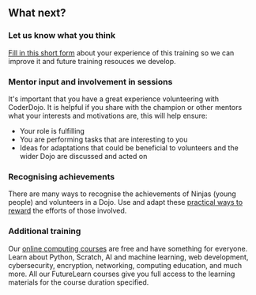 ## What next?

### Let us know what you think
[Fill in this short form](https://form.raspberrypi.org/4873703) about your experience of this training so we can improve it and future training resouces we develop.

### Mentor input and involvement in sessions
It's important that you have a great experience volunteering with CoderDojo. It is helpful if you share with the champion or other mentors what your interests and motivations are, this will help ensure:
+ Your role is fulfilling
+ You are performing tasks that are interesting to you
+ Ideas for adaptations that could be beneficial to volunteers and the wider Dojo are discussed and acted on 

### Recognising achievements
There are many ways to recognise the achievements of Ninjas (young people) and volunteers in a Dojo. Use and adapt these [practical ways to reward](https://help.coderdojo.com/cdkb/s/article/How-to-reward-the-members-of-your-Dojo) the efforts of those involved. 


### Additional training
Our [online computing courses](https://www.raspberrypi.org/courses/learn-python) are free and have something for everyone. Learn about Python, Scratch, AI and machine learning, web development, cybersecurity, encryption, networking, computing education, and much more. All our FutureLearn courses give you full access to the learning materials for the course duration specified.

